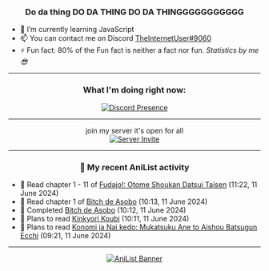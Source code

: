 <div align="center">

### Do da thing DO DA THING DO DA THINGGGGGGGGGGG
</div>

- 🌱 I’m currently learning JavaScript
- 📫 You can contact me on Discord [TheInternetUser#9060](https://discord.com/users/534117072796385300)
- ⚡ Fun fact: 80% of the Fun fact is neither a fact nor fun. _Statistics by me 😎_
<hr>

<div align="center">

### What I'm doing right now:
[![Discord Presence](https://lanyard.cnrad.dev/api/534117072796385300)](https://discord.com/users/534117072796385300)
<hr>

join my server it's open for all <br>
[![Server Invite](https://invidget.switchblade.xyz/bfYgVHxrSs)](https://discord.gg/bfYgVHxrSs)

<hr>
  
### 🌸 My recent AniList activity

</div>

<!-- ANILIST_ACTIVITY:start -->

-   📖 Read chapter 1 - 11 of [Fudajo!: Otome Shoukan Datsui Taisen](https://anilist.co/manga/94991) (11:22, 11 June 2024)
-   📖 Read chapter 1 of [Bitch de Asobo](https://anilist.co/manga/150965) (10:13, 11 June 2024)
-   📖 Completed [Bitch de Asobo](https://anilist.co/manga/150965) (10:12, 11 June 2024)
-   📖 Plans to read [Kinkyori Koubi](https://anilist.co/manga/119504) (10:11, 11 June 2024)
-   📖 Plans to read [Konomi ja Nai kedo: Mukatsuku Ane to Aishou Batsugun Ecchi](https://anilist.co/manga/163992) (09:21, 11 June 2024)

<!-- ANILIST_ACTIVITY:end -->
<hr>

<div align="center">

[![AniList Banner](https://img.anili.st/User/929966)](https://anilist.co/user/TheInternetUser)

<!-- ![Profile views](https://gpvc.arturio.dev/TheInternetUse7) Since 2023-01-09 -->
<br>


</div>
